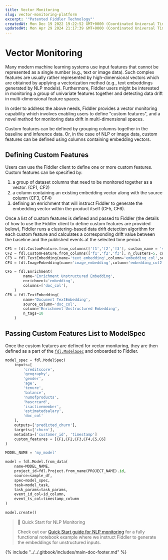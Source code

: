 ```yaml
---
title: Vector Monitoring
slug: vector-monitoring-platform
excerpt: '"Patented Fiddler Technology"'
createdAt: Mon Dec 19 2022 19:22:52 GMT+0000 (Coordinated Universal Time)
updatedAt: Mon Apr 29 2024 21:17:39 GMT+0000 (Coordinated Universal Time)
---
```


# Vector Monitoring

Many modern machine learning systems use input features that cannot be represented as a single number (e.g., text or image data). Such complex features are usually rather represented by high-dimensional vectors which are obtained by applying a vectorization method (e.g., text embeddings generated by NLP models). Furthermore, Fiddler users might be interested in monitoring a group of univariate features together and detecting data drift in multi-dimensional feature spaces.

In order to address the above needs, Fiddler provides a vector monitoring capability which involves enabling users to define "custom features", and a novel method for monitoring data drift in multi-dimensional spaces.

Custom features can be defined by grouping columns together in the baseline and inference data. Or, in the case of NLP or image data, custom features can be defined using columns containing embedding vectors.

## Defining Custom Features

Users can use the Fiddler client to define one or more custom features. Custom features can be specified by:

1. a group of dataset columns that need to be monitored together as a vector. (CF1, CF2)
2. a column containing an existing embedding vector along with the source column (CF3, CF4)
3. defining an enrichment that will instruct Fiddler to generate the embedding vector within the product itself (CF5, CF6).

Once a list of custom features is defined and passed to Fiddler (the details of how to use the Fiddler client to define custom features are provided below), Fiddler runs a clustering-based data drift detection algorithm for each custom feature and calculates a corresponding drift value between the baseline and the published events at the selected time period.

```python
CF1 = fdl.CustomFeature.from_columns(['f1','f2','f3'], custom_name = 'vector1')
CF2 = fdl.CustomFeature.from_columns(['f1','f2','f3'], n_clusters=5, custom_name = 'vector2')
CF3 = fdl.TextEmbedding(name='text_embedding',column='embedding_col',source_column='text')
CF4 = fdl.ImageEmbedding(name='image_embedding',column='embedding_col2',source_column='image_url')

CF5 = fdl.Enrichment(
        name='Enrichment Unstructured Embedding',
        enrichment='embedding',
        columns=['doc_col'],
    )
CF6 = fdl.TextEmbedding(
        name='Document TextEmbedding',
        source_column='doc_col',
        column='Enrichment Unstructured Embedding',
        n_tags=10
    )
```

## Passing Custom Features List to ModelSpec

Once the custom features are defined for vector monitoring, they are then defined as a part of the [`fdl.ModelSpec`](../../Python\_Client\_3-x/api-methods-30.md#modelspec) and onboarded to Fiddler.

```python
model_spec = fdl.ModelSpec(
    inputs=[
        'creditscore',
        'geography',
        'gender',
        'age',
        'tenure',
        'balance',
        'numofproducts',
        'hascrcard',
        'isactivemember',
        'estimatedsalary',
        'doc_col'
    ],
    outputs=['predicted_churn'],
    targets=['churn'],
    metadata=['customer_id', 'timestamp']
    custom_features = [CF1,CF2,CF3,CF4,C5,C6]
)

MODEL_NAME = 'my_model'

model = fdl.Model.from_data(
    name=MODEL_NAME,
    project_id=fdl.Project.from_name(PROJECT_NAME).id,
    source=sample_df,
    spec=model_spec,
    task=model_task,
    task_params=task_params,
    event_id_col=id_column,
    event_ts_col=timestamp_column
)

model.create()
```

> 📘 Quick Start for NLP Monitoring
>
> Check out our [Quick Start guide for NLP monitoring](../../QuickStart\_Notebooks/simple-nlp-monitoring-quick-start.md) for a fully functional notebook example where we instruct Fiddler to generate the embeddings for unstructured inputs.

{% include "../../.gitbook/includes/main-doc-footer.md" %}


